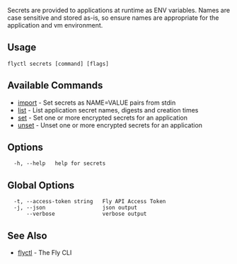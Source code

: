 Secrets are provided to applications at runtime as ENV variables. Names are
		case sensitive and stored as-is, so ensure names are appropriate for
		the application and vm environment.
		

## Usage
~~~
flyctl secrets [command] [flags]
~~~

## Available Commands
* [import](/docs/flyctl/secrets-import/)	 - Set secrets as NAME=VALUE pairs from stdin
* [list](/docs/flyctl/secrets-list/)	 - List application secret names, digests and creation times
* [set](/docs/flyctl/secrets-set/)	 - Set one or more encrypted secrets for an application
* [unset](/docs/flyctl/secrets-unset/)	 - Unset one or more encrypted secrets for an application

## Options

~~~
  -h, --help   help for secrets
~~~

## Global Options

~~~
  -t, --access-token string   Fly API Access Token
  -j, --json                  json output
      --verbose               verbose output
~~~

## See Also

* [flyctl](/docs/flyctl/help/)	 - The Fly CLI

